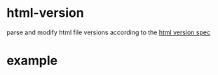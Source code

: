 # html-version

parse and modify html file versions according to the
[html version spec](https://github.com/substack/html-version-spec)

# example

